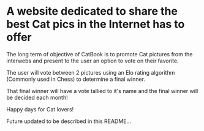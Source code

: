 # A website dedicated to share the best Cat pics in the Internet has to offer

The long term of objective of CatBook is to promote Cat pictures from the interwebs and present to the user an option to vote on their favorite.

The user will vote between 2 pictures using an Elo rating algorithm (Commonly used in Chess) to determine a final winner.

That final winner will have a vote tallied to it's name and the final winner will be decided each month!

Happy days for Cat lovers!


Future updated to be described in this README...